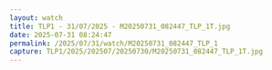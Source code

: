 ```yaml
---
layout: watch
title: TLP1 - 31/07/2025 - M20250731_082447_TLP_1T.jpg
date: 2025-07-31 08:24:47
permalink: /2025/07/31/watch/M20250731_082447_TLP_1
capture: TLP1/2025/202507/20250730/M20250731_082447_TLP_1T.jpg
---
```

